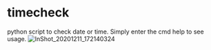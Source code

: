 # timecheck
python script to check date or time. Simply enter the cmd help to see usage.
![InShot_20201211_172140324](https://user-images.githubusercontent.com/74001397/101924012-cc360880-3bd8-11eb-9d95-37d18516f808.jpg)
